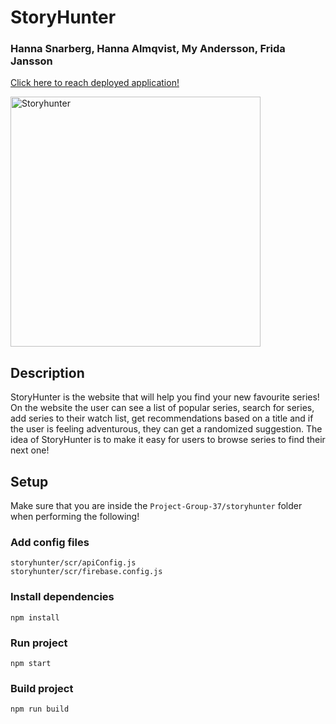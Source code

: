 # StoryHunter

### Hanna Snarberg, Hanna Almqvist, My Andersson, Frida Jansson

[Click here to reach deployed application!](https://storyhunter-2a3c7.web.app/)

<img
  src="/Storyhunter.jpeg"
  alt="Storyhunter"
  style="width:400px">

## Description

StoryHunter is the website that will help you find your new favourite series! On the website the user can see a list of popular series, search for series, add series to their watch list, get recommendations based on a title and if the user is feeling adventurous, they can get a randomized suggestion. The idea of StoryHunter is to make it easy for users to browse series to find their next one!

## Setup

Make sure that you are inside the `Project-Group-37/storyhunter` folder when performing the following!

### Add config files

```
storyhunter/scr/apiConfig.js
storyhunter/scr/firebase.config.js
```

### Install dependencies

```
npm install
```

### Run project

```
npm start
```

### Build project

```
npm run build
```

